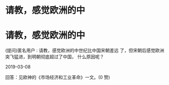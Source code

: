 # 请教，感觉欧洲的中

# 请教，感觉欧洲的中

(提问)匿名用户 : 请教，感觉欧洲的中世纪比中国宋朝差远 了，但宋朝后感觉欧洲突飞猛进，到明朝彻底超过了中国， 什么原因呢？

2019-03-08

回答：见欧神的《市场经济和工业革命》一文。(0 赞)